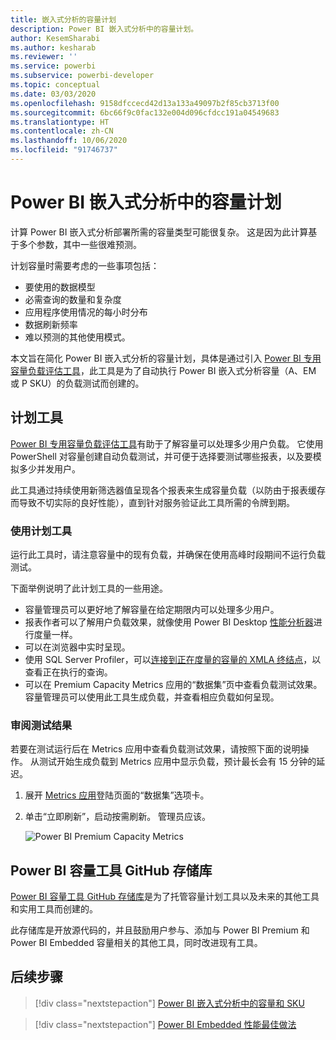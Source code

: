 ```yaml
---
title: 嵌入式分析的容量计划
description: Power BI 嵌入式分析中的容量计划。
author: KesemSharabi
ms.author: kesharab
ms.reviewer: ''
ms.service: powerbi
ms.subservice: powerbi-developer
ms.topic: conceptual
ms.date: 03/03/2020
ms.openlocfilehash: 9158dfccecd42d13a133a49097b2f85cb3713f00
ms.sourcegitcommit: 6bc66f9c0fac132e004d096cfdcc191a04549683
ms.translationtype: HT
ms.contentlocale: zh-CN
ms.lasthandoff: 10/06/2020
ms.locfileid: "91746737"
---
```

# <a name="capacity-planning-in-power-bi-embedded-analytics"></a>Power BI 嵌入式分析中的容量计划

计算 Power BI 嵌入式分析部署所需的容量类型可能很复杂。 这是因为此计算基于多个参数，其中一些很难预测。

计划容量时需要考虑的一些事项包括：

* 要使用的数据模型
* 必需查询的数量和复杂度
* 应用程序使用情况的每小时分布
* 数据刷新频率
* 难以预测的其他使用模式。

本文旨在简化 Power BI 嵌入式分析的容量计划，具体是通过引入 [Power BI 专用容量负载评估工具](https://github.com/microsoft/PowerBI-Tools-For-Capacities/tree/master/LoadTestingPowerShellTool/)，此工具是为了自动执行 Power BI 嵌入式分析容量（A、EM 或 P SKU）的负载测试而创建的。

## <a name="planning-tool"></a>计划工具

 [Power BI 专用容量负载评估工具](https://github.com/microsoft/PowerBI-Tools-For-Capacities/tree/master/LoadTestingPowerShellTool/)有助于了解容量可以处理多少用户负载。 它使用 PowerShell 对容量创建自动负载测试，并可便于选择要测试哪些报表，以及要模拟多少并发用户。

此工具通过持续使用新筛选器值呈现各个报表来生成容量负载（以防由于报表缓存而导致不切实际的良好性能），直到针对服务验证此工具所需的令牌到期。

### <a name="using-the-planning-tool"></a>使用计划工具

运行此工具时，请注意容量中的现有负载，并确保在使用高峰时段期间不运行负载测试。

下面举例说明了此计划工具的一些用途。

* 容量管理员可以更好地了解容量在给定期限内可以处理多少用户。
* 报表作者可以了解用户负载效果，就像使用 Power BI Desktop [性能分析器](../../create-reports/desktop-performance-analyzer.md)进行度量一样。
* 可以在浏览器中实时呈现。
* 使用 SQL Server Profiler，可以[连接到正在度量的容量的 XMLA 终结点](https://powerbi.microsoft.com/blog/power-bi-open-platform-connectivity-with-xmla-endpoints-public-preview/)，以查看正在执行的查询。
* 可以在 Premium Capacity Metrics 应用的“数据集”页中查看负载测试效果。 容量管理员可以使用此工具生成负载，并查看相应负载如何呈现。

### <a name="reviewing-the-test-results"></a>审阅测试结果

若要在测试运行后在 Metrics 应用中查看负载测试效果，请按照下面的说明操作。 从测试开始生成负载到 Metrics 应用中显示负载，预计最长会有 15 分钟的延迟。

1. 展开 [Metrics 应用](../../admin/service-admin-premium-monitor-capacity.md)登陆页面的“数据集”选项卡。
2. 单击“立即刷新”，启动按需刷新。 管理员应该。

    ![Power BI Premium Capacity Metrics](media/embedded-capacity-planning/embedded-capacity-planning.png)

## <a name="power-bi-capacity-tools-github-repository"></a>Power BI 容量工具 GitHub 存储库

[Power BI 容量工具 GitHub 存储库](https://github.com/microsoft/PowerBI-Tools-For-Capacities)是为了托管容量计划工具以及未来的其他工具和实用工具而创建的。

此存储库是开放源代码的，并且鼓励用户参与、添加与 Power BI Premium 和 Power BI Embedded 容量相关的其他工具，同时改进现有工具。

## <a name="next-steps"></a>后续步骤

> [!div class="nextstepaction"]
>[Power BI 嵌入式分析中的容量和 SKU](embedded-capacity.md)

> [!div class="nextstepaction"]
>[Power BI Embedded 性能最佳做法](embedded-performance-best-practices.md)